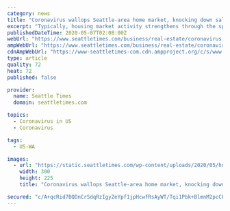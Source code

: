 ```yaml
---
category: news
title: "Coronavirus wallops Seattle-area home market, knocking down sales and prices"
excerpt: "Typically, housing market activity strengthens through the spring before peaking in May. But last month, nearly every metric of housing market activity fell by double digits."
publishedDateTime: 2020-05-07T02:08:00Z
webUrl: "https://www.seattletimes.com/business/real-estate/coronavirus-wallops-seattle-area-home-market-knocking-down-sales-and-prices/"
ampWebUrl: "https://www.seattletimes.com/business/real-estate/coronavirus-wallops-seattle-area-home-market-knocking-down-sales-and-prices/?amp=1"
cdnAmpWebUrl: "https://www-seattletimes-com.cdn.ampproject.org/c/s/www.seattletimes.com/business/real-estate/coronavirus-wallops-seattle-area-home-market-knocking-down-sales-and-prices/?amp=1"
type: article
quality: 72
heat: 72
published: false

provider:
  name: Seattle Times
  domain: seattletimes.com

topics:
  - Coronavirus in US
  - Coronavirus

tags:
  - US-WA

images:
  - url: "https://static.seattletimes.com/wp-content/uploads/2020/05/homesales-April2020-W-300x225.jpg"
    width: 300
    height: 225
    title: "Coronavirus wallops Seattle-area home market, knocking down sales and prices"

secured: "c/A+qcRid7BQDnCrSdqRzIgyZeYpf1jpHcwfRsAyWT/Tqi1Pbk+BlmnM2pcCPKkLefZEoAWaabzaSwp7BXxCZ+TRp2fJMPGiDN0Pu7nn0KKuKisceSNJXVzEvjbR3U7158YtdtkqLpGMuICJK0t5rgbH1MJejoWjQ1FKTBdMFSTTJO0kQDlkHqO/m+PYKPku0YA4SX/PpyKWmPLTrnkCyYX/ICTdUWw0PnWltVcaWTr5dRgIBkTS7MxLwzA0yhdKQdGFXm7slVADtgr3JvorI14XGQ+ZroCCv0J2EM9eyiL5Rgtcs/nL+rllhMQRdnzSn4SQqeSrc+iUmU9aHypEvELR0N81kxpbixMkNwZYXfym/eYKhDDwi20GfnnCGmqx6WkLDwBwkm8blSZlAeLtSj90RtEgztyNoZkmNj3gDzrQnhdOSpiqc46e22/0rSeEq4fh/DxJDknSFCRbX/KqRhXbcGLMnzbsAL4OKGjXrwA=;QBzYX0I6hF1ObqH0ROrS9g=="
---
```


